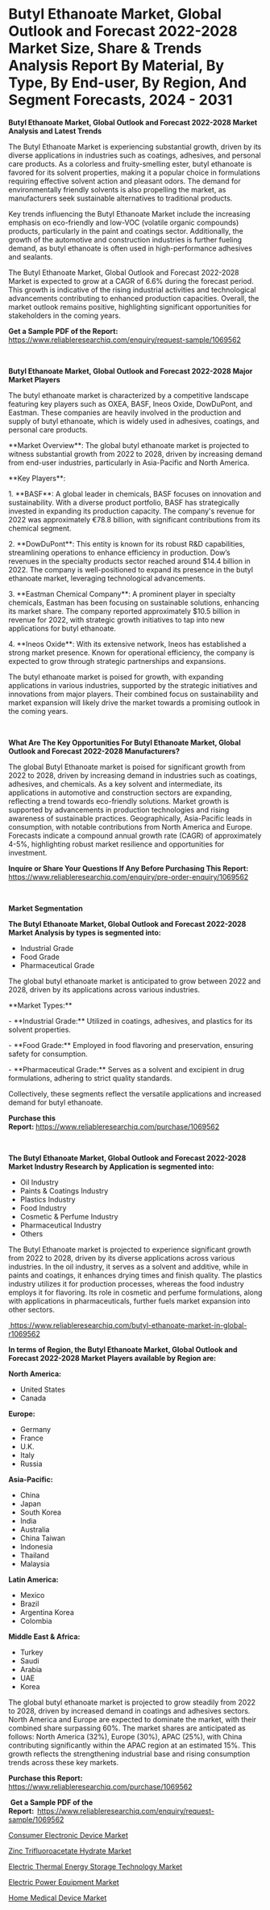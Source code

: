 <p><h1>Butyl Ethanoate Market, Global Outlook and Forecast 2022-2028 Market Size, Share & Trends Analysis Report By Material, By Type, By End-user, By Region, And Segment Forecasts, 2024 - 2031</h1></p><p><strong>Butyl Ethanoate Market, Global Outlook and Forecast 2022-2028 Market Analysis and Latest Trends</strong></p>
<p><p>The Butyl Ethanoate Market is experiencing substantial growth, driven by its diverse applications in industries such as coatings, adhesives, and personal care products. As a colorless and fruity-smelling ester, butyl ethanoate is favored for its solvent properties, making it a popular choice in formulations requiring effective solvent action and pleasant odors. The demand for environmentally friendly solvents is also propelling the market, as manufacturers seek sustainable alternatives to traditional products.</p><p>Key trends influencing the Butyl Ethanoate Market include the increasing emphasis on eco-friendly and low-VOC (volatile organic compounds) products, particularly in the paint and coatings sector. Additionally, the growth of the automotive and construction industries is further fueling demand, as butyl ethanoate is often used in high-performance adhesives and sealants.</p><p>The Butyl Ethanoate Market, Global Outlook and Forecast 2022-2028 Market is expected to grow at a CAGR of 6.6% during the forecast period. This growth is indicative of the rising industrial activities and technological advancements contributing to enhanced production capacities. Overall, the market outlook remains positive, highlighting significant opportunities for stakeholders in the coming years.</p></p>
<p><strong>Get a Sample PDF of the Report:&nbsp;</strong> <a href="https://www.reliableresearchiq.com/enquiry/request-sample/1069562">https://www.reliableresearchiq.com/enquiry/request-sample/1069562</a></p>
<p>&nbsp;</p>
<p><strong>Butyl Ethanoate Market, Global Outlook and Forecast 2022-2028 Major Market Players</strong></p>
<p><p>The butyl ethanoate market is characterized by a competitive landscape featuring key players such as OXEA, BASF, Ineos Oxide, DowDuPont, and Eastman. These companies are heavily involved in the production and supply of butyl ethanoate, which is widely used in adhesives, coatings, and personal care products.</p><p>**Market Overview**: The global butyl ethanoate market is projected to witness substantial growth from 2022 to 2028, driven by increasing demand from end-user industries, particularly in Asia-Pacific and North America. </p><p>**Key Players**:</p><p>1. **BASF**: A global leader in chemicals, BASF focuses on innovation and sustainability. With a diverse product portfolio, BASF has strategically invested in expanding its production capacity. The company's revenue for 2022 was approximately €78.8 billion, with significant contributions from its chemical segment.</p><p>2. **DowDuPont**: This entity is known for its robust R&D capabilities, streamlining operations to enhance efficiency in production. Dow’s revenues in the specialty products sector reached around $14.4 billion in 2022. The company is well-positioned to expand its presence in the butyl ethanoate market, leveraging technological advancements.</p><p>3. **Eastman Chemical Company**: A prominent player in specialty chemicals, Eastman has been focusing on sustainable solutions, enhancing its market share. The company reported approximately $10.5 billion in revenue for 2022, with strategic growth initiatives to tap into new applications for butyl ethanoate.</p><p>4. **Ineos Oxide**: With its extensive network, Ineos has established a strong market presence. Known for operational efficiency, the company is expected to grow through strategic partnerships and expansions.</p><p>The butyl ethanoate market is poised for growth, with expanding applications in various industries, supported by the strategic initiatives and innovations from major players. Their combined focus on sustainability and market expansion will likely drive the market towards a promising outlook in the coming years.</p></p>
<p>&nbsp;</p>
<p><strong>What Are The Key Opportunities For Butyl Ethanoate Market, Global Outlook and Forecast 2022-2028 Manufacturers?</strong></p>
<p><p>The global Butyl Ethanoate market is poised for significant growth from 2022 to 2028, driven by increasing demand in industries such as coatings, adhesives, and chemicals. As a key solvent and intermediate, its applications in automotive and construction sectors are expanding, reflecting a trend towards eco-friendly solutions. Market growth is supported by advancements in production technologies and rising awareness of sustainable practices. Geographically, Asia-Pacific leads in consumption, with notable contributions from North America and Europe. Forecasts indicate a compound annual growth rate (CAGR) of approximately 4-5%, highlighting robust market resilience and opportunities for investment.</p></p>
<p><strong>Inquire or Share Your Questions If Any Before Purchasing This Report:</strong> <a href="https://www.reliableresearchiq.com/enquiry/pre-order-enquiry/1069562">https://www.reliableresearchiq.com/enquiry/pre-order-enquiry/1069562</a></p>
<p>&nbsp;</p>
<p><strong>Market Segmentation</strong></p>
<p><strong>The Butyl Ethanoate Market, Global Outlook and Forecast 2022-2028 Market Analysis by types is segmented into:</strong></p>
<p><ul><li>Industrial Grade</li><li>Food Grade</li><li>Pharmaceutical Grade</li></ul></p>
<p><p>The global butyl ethanoate market is anticipated to grow between 2022 and 2028, driven by its applications across various industries. </p><p>**Market Types:**</p><p>- **Industrial Grade:** Utilized in coatings, adhesives, and plastics for its solvent properties.</p><p>- **Food Grade:** Employed in food flavoring and preservation, ensuring safety for consumption.</p><p>- **Pharmaceutical Grade:** Serves as a solvent and excipient in drug formulations, adhering to strict quality standards. </p><p>Collectively, these segments reflect the versatile applications and increased demand for butyl ethanoate.</p></p>
<p><strong>Purchase this Report:&nbsp;</strong><a href="https://www.reliableresearchiq.com/purchase/1069562">https://www.reliableresearchiq.com/purchase/1069562</a></p>
<p>&nbsp;</p>
<p><strong>The Butyl Ethanoate Market, Global Outlook and Forecast 2022-2028 Market Industry Research by Application is segmented into:</strong></p>
<p><ul><li>Oil Industry</li><li>Paints & Coatings Industry</li><li>Plastics Industry</li><li>Food Industry</li><li>Cosmetic & Perfume Industry</li><li>Pharmaceutical Industry</li><li>Others</li></ul></p>
<p><p>The Butyl Ethanoate market is projected to experience significant growth from 2022 to 2028, driven by its diverse applications across various industries. In the oil industry, it serves as a solvent and additive, while in paints and coatings, it enhances drying times and finish quality. The plastics industry utilizes it for production processes, whereas the food industry employs it for flavoring. Its role in cosmetic and perfume formulations, along with applications in pharmaceuticals, further fuels market expansion into other sectors.</p></p>
<p><a href="https://www.reliableresearchiq.com/butyl-ethanoate-market-in-global-r1069562">&nbsp;https://www.reliableresearchiq.com/butyl-ethanoate-market-in-global-r1069562</a></p>
<p><strong>In terms of Region, the Butyl Ethanoate Market, Global Outlook and Forecast 2022-2028 Market Players available by Region are:</strong></p>
<p>
    <p> <strong> North America: </strong>
        <ul>
            <li>United States</li>
            <li>Canada</li>
        </ul>
        </p> 
    <p> <strong> Europe: </strong>
        <ul>
            <li>Germany</li>
            <li>France</li>
            <li>U.K.</li>
            <li>Italy</li>
            <li>Russia</li>
        </ul>
        </p> 
    <p> <strong> Asia-Pacific: </strong>
        <ul>
            <li>China</li>
            <li>Japan</li>
            <li>South Korea</li>
            <li>India</li>
            <li>Australia</li>
            <li>China Taiwan</li>
            <li>Indonesia</li>
            <li>Thailand</li>
            <li>Malaysia</li>
        </ul>
        </p> 
    <p> <strong> Latin America: </strong>
        <ul>
            <li>Mexico</li>
            <li>Brazil</li>
            <li>Argentina Korea</li>
            <li>Colombia</li>
        </ul>
        </p> 
    <p> <strong> Middle East & Africa: </strong>
        <ul>
            <li>Turkey</li>
            <li>Saudi</li>
            <li>Arabia</li>
            <li>UAE</li>
            <li>Korea</li>
        </ul>
    </p>
    </p>
<p><p>The global butyl ethanoate market is projected to grow steadily from 2022 to 2028, driven by increased demand in coatings and adhesives sectors. North America and Europe are expected to dominate the market, with their combined share surpassing 60%. The market shares are anticipated as follows: North America (32%), Europe (30%), APAC (25%), with China contributing significantly within the APAC region at an estimated 15%. This growth reflects the strengthening industrial base and rising consumption trends across these key markets.</p></p>
<p><strong>Purchase this Report: </strong><a href="https://www.reliableresearchiq.com/purchase/1069562">https://www.reliableresearchiq.com/purchase/1069562</a></p>
<p>&nbsp;<strong>Get a Sample PDF of the Report:&nbsp;&nbsp;</strong><a href="https://www.reliableresearchiq.com/enquiry/request-sample/1069562">https://www.reliableresearchiq.com/enquiry/request-sample/1069562</a></p>
<p><strong></strong></p>
<p><p><a href="https://www.linkedin.com/pulse/global-consumer-electronic-device-market-status-2024-2031-lbgqe?trackingId=yDOg6vnASLaclHRjlCltlw%3D%3D">Consumer Electronic Device Market</a></p><p><a href="https://medium.com/@penurundingin_24290/zinc-trifluoroacetate-hydrate-market-outlook-complete-industry-analysis-2024-to-2031-9dc6a67c7866">Zinc Trifluoroacetate Hydrate Market</a></p><p><a href="https://medium.com/@mdalsohelmia44/emerging-trends-in-electric-thermal-energy-storage-technology-market-global-outlook-and-future-757c442291c9">Electric Thermal Energy Storage Technology Market</a></p><p><a href="https://www.linkedin.com/pulse/electric-power-equipment-market-size-share-analysis--cdsge?trackingId=w51nk9EGQ2W3TD27yP3Pfg%3D%3D">Electric Power Equipment Market</a></p><p><a href="https://www.linkedin.com/pulse/home-medical-device-market-outlook-share-analysis-growth-trends-n7htc?trackingId=DNHBzxqxRJOinS0%2BaT5vuw%3D%3D">Home Medical Device Market</a></p></p>